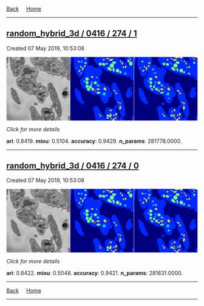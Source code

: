 
[Back](..)&nbsp;&nbsp;&nbsp;&nbsp;&nbsp;[Home](https://leapmanlab.github.io/snapshots)

---

<div class="summary"><a href="1"><h2>random_hybrid_3d / 0416 / 274 / 1</h2></a><p>Created 07 May 2019, 10:53:08
</p><a href="1"><img src="1/media/summary.png" align="center"></a><p>
<i>Click for more details</i>
</p></div>

**ari**: 0.8419. **miou**: 0.5104. **accuracy**: 0.9429. **n_params**: 281778.0000. 

---

<div class="summary"><a href="0"><h2>random_hybrid_3d / 0416 / 274 / 0</h2></a><p>Created 07 May 2019, 10:53:08
</p><a href="0"><img src="0/media/summary.png" align="center"></a><p>
<i>Click for more details</i>
</p></div>

**ari**: 0.8422. **miou**: 0.5048. **accuracy**: 0.9421. **n_params**: 281631.0000. 

---

[Back](..)&nbsp;&nbsp;&nbsp;&nbsp;&nbsp;[Home](https://leapmanlab.github.io/snapshots)

---